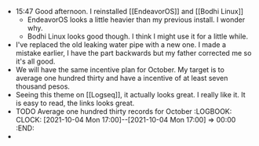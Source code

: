 - 15:47 Good afternoon. I reinstalled [[EndeavorOS]] and [[Bodhi Linux]]
	- EndeavorOS looks a little heavier than my previous install. I wonder why.
	- Bodhi Linux looks good though. I think I might use it for a little while.
- I've replaced the old leaking water pipe with a new one. I made a mistake earlier, I have the part backwards but my father corrected me so it's all good.
- We will have the same incentive plan for October. My target is to average one hundred thirty and have a incentive of at least seven thousand pesos.
- Seeing this theme on [[Logseq]], it actually looks great. I really like it. It is easy to read, the links looks great.
- TODO Average one hundred thirty records for October
  :LOGBOOK:
  CLOCK: [2021-10-04 Mon 17:00]--[2021-10-04 Mon 17:00] =>  00:00
  :END:
-
